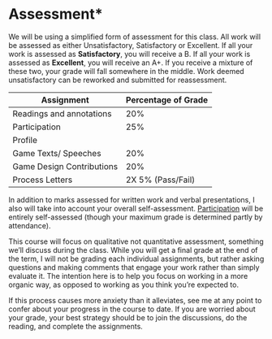 # Assessment\*

We will be using a simplified form of assessment for this class. All work will be assessed as either Unsatisfactory, Satisfactory or Excellent. If all your work is assessed as **Satisfactory**, you will receive a B. If all your work is assessed as **Excellent**, you will receive an A+. If you receive a mixture of these two, your grade will fall somewhere in the middle. Work deemed unsatisfactory can be reworked and submitted for reassessment.

| Assignment                | Percentage of Grade |
| ------------------------- | ------------------- |
| Readings and annotations  | 20%                 |
| Participation             | 25%                 |
| Profile                   |                     |
| Game Texts/ Speeches      | 20%                 |
| Game Design Contributions | 20%                 |
| Process Letters           | 2X 5% (Pass/Fail)   |

In addition to marks assessed for written work and verbal presentations, I also will take into account your overall self-assessment. [Participation](coursework/participation/) will be entirely self-assessed (though your maximum grade is determined partly by attendance).

This course will focus on qualitative not quantitative assessment, something we’ll discuss during the class. While you will get a final grade at the end of the term, I will not be grading each individual assignments, but rather asking questions and making comments that engage your work rather than simply evaluate it. The intention here is to help you focus on working in a more organic way, as opposed to working as you think you’re expected to.&#x20;

If this process causes more anxiety than it alleviates, see me at any point to confer about your progress in the course to date. If you are worried about your grade, your best strategy should be to join the discussions, do the reading, and complete the assignments.
